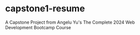# capstone1-resume
A Capstone Project from Angelu Yu's The Complete 2024 Web Development Bootcamp Course
